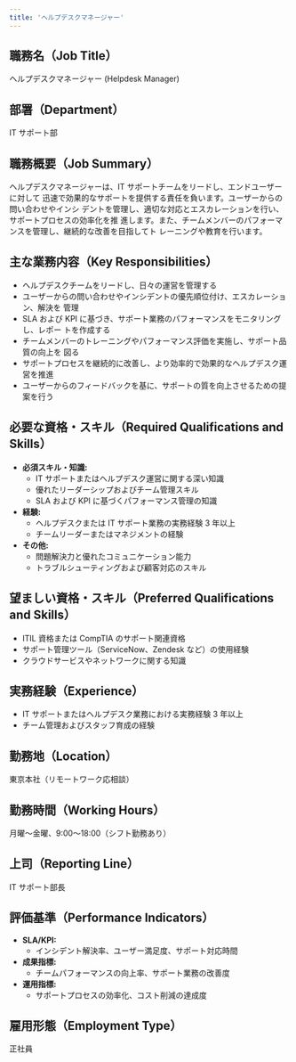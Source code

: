 ```yaml
---
title: 'ヘルプデスクマネージャー'
---
```


## 職務名（Job Title）

ヘルプデスクマネージャー (Helpdesk Manager)

## 部署（Department）

IT サポート部

## 職務概要（Job Summary）

ヘルプデスクマネージャーは、IT サポートチームをリードし、エンドユーザーに対して
迅速で効果的なサポートを提供する責任を負います。ユーザーからの問い合わせやインシ
デントを管理し、適切な対応とエスカレーションを行い、サポートプロセスの効率化を推
進します。また、チームメンバーのパフォーマンスを管理し、継続的な改善を目指してト
レーニングや教育を行います。

## 主な業務内容（Key Responsibilities）

- ヘルプデスクチームをリードし、日々の運営を管理する
- ユーザーからの問い合わせやインシデントの優先順位付け、エスカレーション、解決を
  管理
- SLA および KPI に基づき、サポート業務のパフォーマンスをモニタリングし、レポー
  トを作成する
- チームメンバーのトレーニングやパフォーマンス評価を実施し、サポート品質の向上を
  図る
- サポートプロセスを継続的に改善し、より効率的で効果的なヘルプデスク運営を推進
- ユーザーからのフィードバックを基に、サポートの質を向上させるための提案を行う

## 必要な資格・スキル（Required Qualifications and Skills）

- **必須スキル・知識:**
  - IT サポートまたはヘルプデスク運営に関する深い知識
  - 優れたリーダーシップおよびチーム管理スキル
  - SLA および KPI に基づくパフォーマンス管理の知識
- **経験:**
  - ヘルプデスクまたは IT サポート業務の実務経験 3 年以上
  - チームリーダーまたはマネジメントの経験
- **その他:**
  - 問題解決力と優れたコミュニケーション能力
  - トラブルシューティングおよび顧客対応のスキル

## 望ましい資格・スキル（Preferred Qualifications and Skills）

- ITIL 資格または CompTIA のサポート関連資格
- サポート管理ツール（ServiceNow、Zendesk など）の使用経験
- クラウドサービスやネットワークに関する知識

## 実務経験（Experience）

- IT サポートまたはヘルプデスク業務における実務経験 3 年以上
- チーム管理およびスタッフ育成の経験

## 勤務地（Location）

東京本社（リモートワーク応相談）

## 勤務時間（Working Hours）

月曜〜金曜、9:00〜18:00（シフト勤務あり）

## 上司（Reporting Line）

IT サポート部長

## 評価基準（Performance Indicators）

- **SLA/KPI:**
  - インシデント解決率、ユーザー満足度、サポート対応時間
- **成果指標:**
  - チームパフォーマンスの向上率、サポート業務の改善度
- **運用指標:**
  - サポートプロセスの効率化、コスト削減の達成度

## 雇用形態（Employment Type）

正社員
